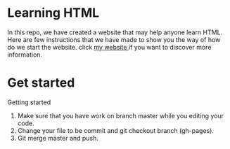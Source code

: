 # Learning HTML

In this repo, we have created a website that may help anyone learn HTML.
Here are few instructions that we have made to show you the way of how do we start the website.
click [my website ](https://github.com:mitia-anah/learning-html)if you want to discover more information. 

# Get started
Getting started
1.	Make sure that you have work on branch master while you editing your code.
2.	Change your file to be commit and git checkout branch (gh-pages).
3.	Git merge master and push.
